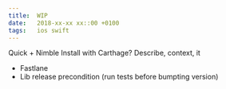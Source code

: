 ```yaml
---
title:  WIP
date:   2018-xx-xx xx::00 +0100
tags:	ios swift
---
```



Quick + Nimble
Install with Carthage?
Describe, context, it
+ Fastlane
+ Lib release precondition (run tests before bumpting version)